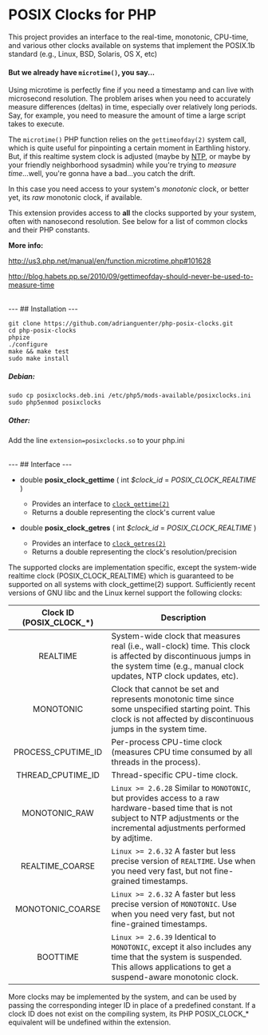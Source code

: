 # POSIX Clocks for PHP

This project provides an interface to the real-time, monotonic, CPU-time,
and various other clocks available on systems that implement the POSIX.1b
standard (e.g., Linux, BSD, Solaris, OS X, etc)

#### But we already have `microtime()`, you say...

Using microtime is perfectly fine if you need a timestamp and can live with
microsecond resolution. The problem arises when you need to accurately measure
differences (deltas) in time, especially over relatively long periods.
Say, for example, you need to measure the amount of time a large script takes
to execute.

The `microtime()` PHP function relies on the `gettimeofday(2)` system call,
which is quite useful for pinpointing a certain moment in Earthling history.
But, if this realtime system clock is adjusted (maybe by [NTP](https://en.wikipedia.org/wiki/Network_Time_Protocol),
or maybe by your friendly neighborhood sysadmin) while you're trying
to _measure time_...well, you're gonna have a bad...you catch the drift.

In this case you need access to your system's _monotonic_ clock, or better yet,
its _raw_ monotonic clock, if available.

This extension provides access to **all** the clocks supported by your system,
often with nanosecond resolution. See below for a list of common clocks
and their PHP constants.

**More info:**

http://us3.php.net/manual/en/function.microtime.php#101628

http://blog.habets.pp.se/2010/09/gettimeofday-should-never-be-used-to-measure-time


<br>
---
## Installation
---

```
git clone https://github.com/adrianguenter/php-posix-clocks.git
cd php-posix-clocks
phpize
./configure
make && make test
sudo make install
```

##### Debian:

```
sudo cp posixclocks.deb.ini /etc/php5/mods-available/posixclocks.ini
sudo php5enmod posixclocks
```

##### Other:
Add the line `extension=posixclocks.so` to your php.ini


<br>
---
## Interface
---

* double **posix_clock_gettime** ( int _$clock_id_ = _POSIX_CLOCK_REALTIME_ )
    - Provides an interface to [`clock_gettime(2)`](http://man7.org/linux/man-pages/man2/clock_gettime.2.html)
    - Returns a double representing the clock's current value
 
* double **posix_clock_getres** ( int _$clock_id_ = _POSIX_CLOCK_REALTIME_ )
    - Provides an interface to [`clock_getres(2)`](http://man7.org/linux/man-pages/man2/clock_getres.2.html)
    - Returns a double representing the clock's resolution/precision

The supported clocks are implementation specific, except the system-wide realtime
clock (POSIX_CLOCK_REALTIME) which is guaranteed to be supported on all systems with
clock_gettime(2) support. Sufficiently recent versions of GNU libc and the Linux
kernel support the following clocks:


Clock ID (POSIX_CLOCK_*) | Description
:-------:|------------
REALTIME | System-wide clock that measures real (i.e., wall-clock) time. This clock is affected by discontinuous jumps in the system time (e.g., manual clock updates, NTP clock updates, etc).
MONOTONIC | Clock that cannot be set and represents monotonic time since some unspecified starting point. This clock is not affected by discontinuous jumps in the system time.
PROCESS_CPUTIME_ID | Per-process CPU-time clock (measures CPU time consumed by all threads in the process).
THREAD_CPUTIME_ID | Thread-specific CPU-time clock.
MONOTONIC_RAW | `Linux >= 2.6.28` Similar to `MONOTONIC`, but provides access to a raw hardware-based time that is not subject to NTP adjustments or the incremental adjustments performed by adjtime.
REALTIME_COARSE | `Linux >= 2.6.32` A faster but less precise version of `REALTIME`. Use when you need very fast, but not fine-grained timestamps.
MONOTONIC_COARSE | `Linux >= 2.6.32` A faster but less precise version of `MONOTONIC`. Use when you need very fast, but not fine-grained timestamps.
BOOTTIME | `Linux >= 2.6.39` Identical to `MONOTONIC`, except it also includes any time that the system is suspended. This allows applications to get a suspend-aware monotonic clock.

More clocks may be implemented by the system, and can be used by passing the corresponding
integer ID in place of a predefined constant. If a clock ID does not exist on the compiling
system, its PHP POSIX_CLOCK_* equivalent will be undefined within the extension.
  